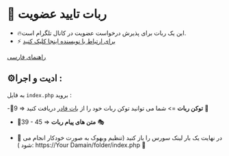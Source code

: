 # 🤖 ربات تایید عضویت
- 🔥این یک ربات برای پذیرش درخواست عضویت در کانال تلگرام است.
- ⚡️ [برای ارتباط با نویسنده اینجا کلیک کنید](https://t.me/ixAmirCom)

[راهنمای فارسی](https://github.com/ixAmirCom/commenter/blob/main/lan/README.fa.md)

## ⚙️ادیت و اجرا :

به فایل ` index.php ` بروید :

 -📌9 => **توکن ربات** => شما می توانید توکن ربات خود را از [بات فادر](https://t.me/botfather) دریافت کنید 🤖

- 📌39 - 45 =>  **متن های پیام ربات** 🎭

- 📌 در نهایت یک بار لینک سورس را باز کنید (تنظیم وبهوک به صورت خودکار انجام می شود ): https://Your Damain/folder/index.php 🔗
